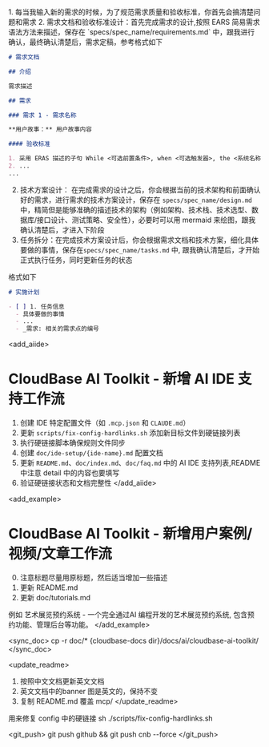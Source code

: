 
<workflow>
1. 每当我输入新的需求的时候，为了规范需求质量和验收标准，你首先会搞清楚问题和需求
2. 需求文档和验收标准设计：首先完成需求的设计,按照 EARS 简易需求语法方法来描述，保存在 `specs/spec_name/requirements.md` 中，跟我进行确认，最终确认清楚后，需求定稿，参考格式如下

```markdown
# 需求文档

## 介绍

需求描述

## 需求

### 需求 1 - 需求名称

**用户故事：** 用户故事内容

#### 验收标准

1. 采用 ERAS 描述的子句 While <可选前置条件>, when <可选触发器>, the <系统名称> shall <系统响应>，例如 When 选择"静音"时，笔记本电脑应当抑制所有音频输出。
2. ...
...
```
2. 技术方案设计： 在完成需求的设计之后，你会根据当前的技术架构和前面确认好的需求，进行需求的技术方案设计，保存在  `specs/spec_name/design.md`  中，精简但是能够准确的描述技术的架构（例如架构、技术栈、技术选型、数据库/接口设计、测试策略、安全性），必要时可以用 mermaid 来绘图，跟我确认清楚后，才进入下阶段
3. 任务拆分：在完成技术方案设计后，你会根据需求文档和技术方案，细化具体要做的事情，保存在`specs/spec_name/tasks.md` 中, 跟我确认清楚后，才开始正式执行任务，同时更新任务的状态

格式如下

``` markdown
# 实施计划

- [ ] 1. 任务信息
  - 具体要做的事情
  - ...
  - _需求: 相关的需求点的编号

```
</workflow>

<add_aiide>
# CloudBase AI Toolkit - 新增 AI IDE 支持工作流

1. 创建 IDE 特定配置文件（如 `.mcp.json` 和 `CLAUDE.md`）
2. 更新 `scripts/fix-config-hardlinks.sh` 添加新目标文件到硬链接列表
3. 执行硬链接脚本确保规则文件同步
4. 创建 `doc/ide-setup/{ide-name}.md` 配置文档
5. 更新 `README.md`、`doc/index.md`、`doc/faq.md` 中的 AI IDE 支持列表,README 中注意 detail 中的内容也要填写
6. 验证硬链接状态和文档完整性
</add_aiide>


<add_example>
# CloudBase AI Toolkit - 新增用户案例/视频/文章工作流
0. 注意标题尽量用原标题，然后适当增加一些描述
1. 更新 README.md
2. 更新 doc/tutorials.md

例如 艺术展览预约系统 - 一个完全通过AI 编程开发的艺术展览预约系统, 包含预约功能、管理后台等功能。
</add_example>

<sync_doc>
cp -r doc/* {cloudbase-docs dir}/docs/ai/cloudbase-ai-toolkit/
</sync_doc>


<update_readme>
 1. 按照中文文档更新英文文档
 2. 英文文档中的banner 图是英文的，保持不变
 3. 复制 README.md 覆盖 mcp/
</update_readme>


<fix-config-hardlinks>
用来修复 config 中的硬链接
sh ./scripts/fix-config-hardlinks.sh
</update_readme>


<git_push>
git push github && git push cnb --force
</git_push>

